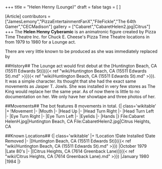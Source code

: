 +++
title = "Helen Henny (Lounge)"
draft = false
tags = [ ]

[Article]
contributors = ["JamesLemony","PizzaEntertainmentFanX","FileFickle","The 64th Gamer","CECMadison"]
gallery = ["Cabaret","CabaretHelen2.jpg|Citrus"]
+++
The **Helen Henny Cyberamic** is an animatronic figure created by Pizza Time Theatre Inc. for Chuck E. Cheese's Pizza Time Theatre locations in from 1979 to 1980 for a Lounge act.

There are very little known to be produced as she was immediately replaced by  


##History##
The Lounge act would first debut at the [Huntington Beach, CA (15511 Edwards St)]({{< ref "wiki/Huntington Beach, CA (15511 Edwards St).md" >}}){< ref "wiki/Huntington Beach, CA (15511 Edwards St).md" >}}). It was a simple character. Its thought that she had the exact same movements as Jasper T. Jowls. She was installed in very few stores as The King would replace her the same year. As of now there is little to no documentation on her. We only have her showtape and three photos of her. 

##Movements##
The bot features 8 movements in total.
{| class='wikitable'
|+
!Movement
|-
|Mouth
|-
|Head Up
|-
|Head Turn Right 
|-
|Head Turn Left
|-
|Eye Turn Right
|-
|Eye Turn Left
|-
|Eyelids
|-
|Hands
|}
<gallery>
File:Cabaret HelenH.jpg|Huntington Beach, CA
File:CabaretHelen2.jpg|Citrus Heights, CA
</gallery>

##Known Locations##
{| class='wikitable'
|+
!Location
!Date Installed
!Date Removed
|-
|[Huntington Beach, CA (15511 Edwards St)]({{< ref "wiki/Huntington Beach, CA (15511 Edwards St).md" >}})
|October 1979
|Late 80's
|-
|[Citrus Heights, CA (7614 Greenback Lane)]({{< ref "wiki/Citrus Heights, CA (7614 Greenback Lane).md" >}})
|January 1980
|1984
|}